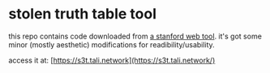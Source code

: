 # stolen truth table tool

this repo contains code downloaded from [a stanford web
tool](https://web.stanford.edu/class/cs103/tools/truth-table-tool/). it's got
some minor (mostly aesthetic) modifications for readibility/usability.

access it at: [https://s3t.tali.network](https://s3t.tali.network/)
